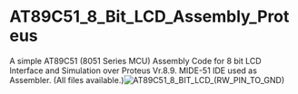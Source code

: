 # AT89C51_8_Bit_LCD_Assembly_Proteus
A simple AT89C51 (8051 Series MCU) Assembly Code  for 8 bit LCD Interface and Simulation over Proteus Vr.8.9. MIDE-51 IDE used as Assembler. (All files available.)![AT89C51_8_BIT_LCD_(RW_PIN_TO_GND)](https://user-images.githubusercontent.com/78910261/195871844-f865ab2e-f37a-410d-bc67-f55ceb98696a.png)
